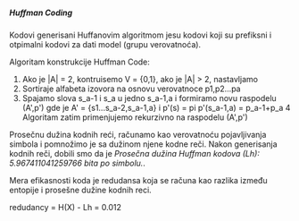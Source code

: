 ##### Huffman Coding

Kodovi generisani Huffanovim algoritmom jesu kodovi koji su prefiksni i otpimalni kodovi za dati model (grupu verovatnoća).

Algoritam konstrukcije Huffman Code:
1. Ako je |A| = 2, kontruisemo V = {0,1}, ako je |A| > 2, nastavljamo
2. Sortiraje alfabeta izovora na osnovu verovatnoce p1,p2...pa
3. Spajamo slova s_a-1 i s_a u jedno s_a-1,a i formiramo novu raspodelu (A',p')
gde je A' = {s1...s_a-2,s_a-1,a} i p'(s) = pi p'(s_a-1,a) = p_a-1+p_a
4 Algoritam zatim primenjujemo rekurzivno na raspodelu (A',p')

Prosečnu dužina kodnih reći, računamo kao verovatnoću pojavljivanja simbola i pomnožimo je sa dužinom njene kodne reči.
Nakon generisanja kodnih reči, dobili smo da je *Prosečna dužina Huffman kodova (Lh): 5.967411041259766 bita po simbolu.*.

Mera efikasnosti koda je redudansa koja se računa kao razlika između entopije i prosešne dužine kodnih reci.

redudancy = H(X) - Lh = 0.012

